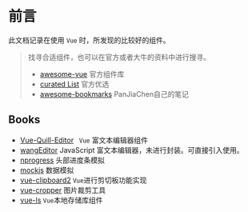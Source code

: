 # 前言

此文档记录在使用 `Vue` 时，所发现的比较好的组件。

> 找寻合适组件，也可以在官方或者大牛的资料中进行搜寻。
>
> - [awesome-vue](<https://github.com/vuejs/awesome-vue>)  官方组件库
> - [curated List](<https://curated.vuejs.org/>)  官方优选
> - [awesome-bookmarks](<https://github.com/PanJiaChen/awesome-bookmarks>) PanJiaChen自己的笔记



## Books

- [Vue-Quill-Editor](<https://surmon-china.github.io/vue-quill-editor/>) ` Vue` 富文本编辑器组件
- [wangEditor](<http://www.wangeditor.com/>)  JavaScript 富文本编辑器，未进行封装。可直接引入使用。
- [nprogress](<https://github.com/rstacruz/nprogress>)  头部进度条模拟
- [mockjs](<http://mockjs.com/>) 数据模拟
- [vue-clipboard2](<https://github.com/Inndy/vue-clipboard2>)   `Vue`进行剪切板功能实现
- [vue-cropper](<https://github.com/xyxiao001/vue-cropper>)  图片裁剪工具
- [vue-ls](<https://github.com/RobinCK/vue-ls>)   `Vue`本地存储库组件